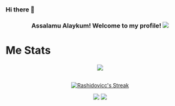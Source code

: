 ### Hi there 👋

<!--
**Rashidovicc/Rashidovicc** is a ✨ _special_ ✨ repository because its `README.md` (this file) appears on your GitHub profile.

Here are some ideas to get you started:

- 🔭 I’m currently working on ...
- 🌱 I’m currently learning ...
- 👯 I’m looking to collaborate on ...
- 🤔 I’m looking for help with ...
- 💬 Ask me about ...
- 📫 How to reach me: ...
- 😄 Pronouns: ...
- ⚡ Fun fact: ...
-->



<h3 align="center">
    Assalamu Alaykum!
  Welcome to my profile!
    <img src="https://media.giphy.com/media/hvRJCLFzcasrR4ia7z/giphy.gif" width="28">
</h3>

<h1>Me Stats</h1>

<div align="center">
<a href="">
  <img align="center" src="https://github-readme-stats.vercel.app/api?username=rashidovicc&count_private=true&include_all_commits=true&show_icons=true&title_color=007bff&text_color=e7e7e7&icon_color=007bff&bg_color=171c28" />
<a />
<div>
 <br/>

[![Rashidovicc's Streak](https://github-readme-streak-stats.herokuapp.com?user=rashidovicc&theme=dark&date_format=M%20j%5B%2C%20Y%5D&border=FFFFFF&ring=3722DD)](https://git.io/streak-stats)

[![](https://komarev.com/ghpvc/?username=rashidovicc&color=orange&label=Profile%20Views)](https://github.com/rashidovicc/rashidovicc)
[![](https://img.shields.io/github/followers/rashidovicc?label=GitHub%20Followers)](https://github.com/rashidovicc)

<!--
**wahid-d/wahid-d** is a ✨ _special_ ✨ repository because its `README.md` (this file) appears on your GitHub profile.


![snake gif](https://github.com/Rashidovicc/Rashidovicc/blob/output/github-contribution-grid-snake.svg)
